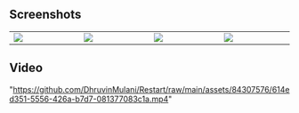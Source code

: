 ## Screenshots
<table width="100%">
  <tbody>
    <tr>
      <td width="1%"><img src="https://github.com/DhruvinMulani/Restart/assets/84307576/faf2e12c-2c00-451a-bd2c-0f751a9033cf"/></td>
      <td width="1%"><img src="https://github.com/DhruvinMulani/Restart/assets/84307576/b8a77fb0-671f-4377-bdb5-1a1afb69bc7c)"/></td>
      <td width="1%"><img src="https://github.com/DhruvinMulani/Restart/assets/84307576/f0038236-376a-44b2-982d-440b77e38545"/></td>
            <td width="1%"><img src="https://github.com/DhruvinMulani/Restart/assets/84307576/6bfe5f6f-e368-46d8-affd-66849db64e66"/></td>
    </tr>
  </tbody>
</table>

## Video

"https://github.com/DhruvinMulani/Restart/raw/main/assets/84307576/614ed351-5556-426a-b7d7-081377083c1a.mp4"

